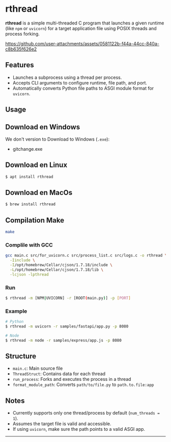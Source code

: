 # rthread

**rthread** is a simple multi-threaded C program that launches a given runtime (like `npm` or `uvicorn`) for a target application file using POSIX threads and process forking.

https://github.com/user-attachments/assets/0581122b-f44a-44cc-840a-c8b635f626e2

## Features

- Launches a subprocess using a thread per process.
- Accepts CLI arguments to configure runtime, file path, and port.
- Automatically converts Python file paths to ASGI module format for `uvicorn`.

## Usage
## Download en Windows

We don't version to Download to Windows (`.exe`):

- gitchange.exe

## Download en Linux

```bash
$ apt install rthread
```

## Download en MacOs

```bash
$ brew install rthread
```

## Compilation Make
```bash
make
```

### Complile with GCC

```bash
gcc main.c src/for_uvicorn.c src/process_list.c src/logs.c -o rthread \
  -Iinclude \
  -I/opt/homebrew/Cellar/cjson/1.7.18/include \
  -L/opt/homebrew/Cellar/cjson/1.7.18/lib \
  -lcjson -lpthread
```

### Run

```bash
$ rthread -m [NPM|UVICORN] -r [ROOT(main.py)] -p [PORT]
```

### Example

```bash
# Python
$ rthread -m uvicorn -r samples/fastapi/app.py -p 8080

# Node
$ rthread -m node -r samples/express/app.js -p 8080
```

## Structure

- `main.c`: Main source file
- `ThreadStruct`: Contains data for each thread
- `run_process`: Forks and executes the process in a thread
- `format_module_path`: Converts `path/to/file.py` to `path.to.file:app`

## Notes

- Currently supports only one thread/process by default (`num_threads = 1`).
- Assumes the target file is valid and accessible.
- If using `uvicorn`, make sure the path points to a valid ASGI app.

---
